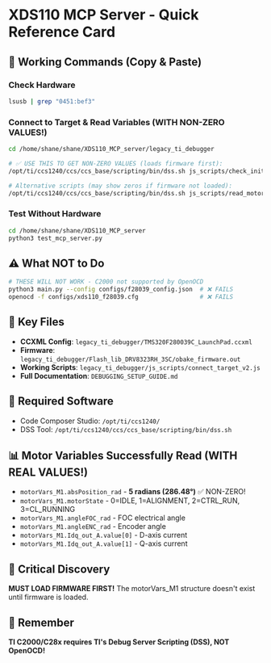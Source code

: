 # XDS110 MCP Server - Quick Reference Card

## 🚀 Working Commands (Copy & Paste)

### Check Hardware
```bash
lsusb | grep "0451:bef3"
```

### Connect to Target & Read Variables (WITH NON-ZERO VALUES!)
```bash
cd /home/shane/shane/XDS110_MCP_server/legacy_ti_debugger

# ✅ USE THIS TO GET NON-ZERO VALUES (loads firmware first):
/opt/ti/ccs1240/ccs/ccs_base/scripting/bin/dss.sh js_scripts/check_init_state.js

# Alternative scripts (may show zeros if firmware not loaded):
/opt/ti/ccs1240/ccs/ccs_base/scripting/bin/dss.sh js_scripts/read_motor_vars_v1.js
```

### Test Without Hardware
```bash
cd /home/shane/shane/XDS110_MCP_server
python3 test_mcp_server.py
```

## ⚠️ What NOT to Do
```bash
# THESE WILL NOT WORK - C2000 not supported by OpenOCD
python3 main.py --config configs/f28039_config.json  # ❌ FAILS
openocd -f configs/xds110_f28039.cfg                 # ❌ FAILS
```

## 📁 Key Files
- **CCXML Config**: `legacy_ti_debugger/TMS320F280039C_LaunchPad.ccxml`
- **Firmware**: `legacy_ti_debugger/Flash_lib_DRV8323RH_3SC/obake_firmware.out`
- **Working Scripts**: `legacy_ti_debugger/js_scripts/connect_target_v2.js`
- **Full Documentation**: `DEBUGGING_SETUP_GUIDE.md`

## 🔧 Required Software
- Code Composer Studio: `/opt/ti/ccs1240/`
- DSS Tool: `/opt/ti/ccs1240/ccs/ccs_base/scripting/bin/dss.sh`

## 📊 Motor Variables Successfully Read (WITH REAL VALUES!)
- `motorVars_M1.absPosition_rad` - **5 radians (286.48°)** ✅ NON-ZERO!
- `motorVars_M1.motorState` - 0=IDLE, 1=ALIGNMENT, 2=CTRL_RUN, 3=CL_RUNNING
- `motorVars_M1.angleFOC_rad` - FOC electrical angle
- `motorVars_M1.angleENC_rad` - Encoder angle
- `motorVars_M1.Idq_out_A.value[0]` - D-axis current
- `motorVars_M1.Idq_out_A.value[1]` - Q-axis current

## 🎯 Critical Discovery
**MUST LOAD FIRMWARE FIRST!** The motorVars_M1 structure doesn't exist until firmware is loaded.

## 🎯 Remember
**TI C2000/C28x requires TI's Debug Server Scripting (DSS), NOT OpenOCD!**